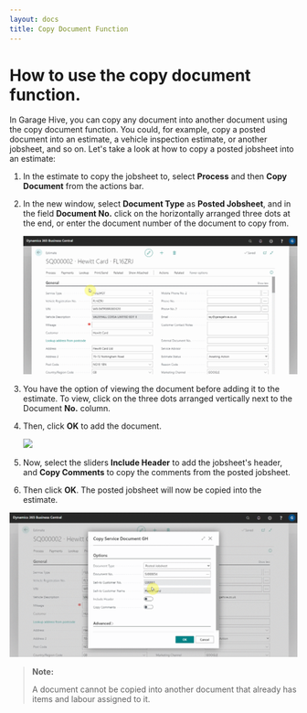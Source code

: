 ```yaml
---
layout: docs
title: Copy Document Function
---
```


# How to use the copy document function. 

In Garage Hive, you can copy any document into another document using the copy document function. You could, for example, copy a posted document into an estimate, a vehicle inspection estimate, or another jobsheet, and so on. Let's take a look at how to copy a posted jobsheet into an estimate:
1. In the estimate to copy the jobsheet to, select **Process** and then **Copy Document** from the actions bar.
2. In the new window, select **Document Type** as **Posted Jobsheet**, and in the field **Document No.** click on the horizontally arranged three dots at the end, or enter the document number of the document to copy from.

   ![](media/garagehive-copydocument1.gif)

3. You have the option of viewing the document before adding it to the estimate. To view, click on the three dots arranged vertically next to the Document **No.** column.
4. Then, click **OK** to add the document.

   ![](media/garagehive-copydocument2.gif)

5. Now, select the sliders **Include Header** to add the jobsheet's header, and **Copy Comments** to copy the comments from the posted jobsheet.
6. Then click **OK**. The posted jobsheet will now be copied into the estimate.

![](media/garagehive-copydocument3.gif)


> **Note:**
>
> A document cannot be copied into another document that already has items and labour assigned to it.
